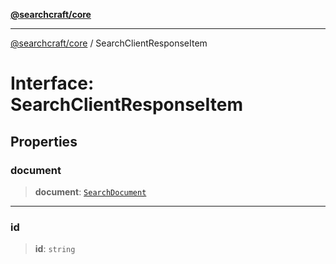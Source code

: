 [**@searchcraft/core**](/reference/sdk/core/README.md)

***

[@searchcraft/core](/reference/sdk/core/globals.md) / SearchClientResponseItem

# Interface: SearchClientResponseItem

## Properties

### document

> **document**: [`SearchDocument`](/reference/sdk/core/interfaces/SearchDocument.md)

***

### id

> **id**: `string`
